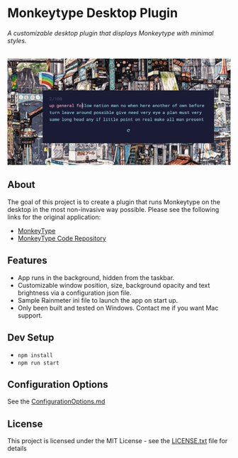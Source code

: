 # Monkeytype Desktop Plugin

###### A customizable desktop plugin that displays Monkeytype with minimal styles.

![](monkeytypedesktop.gif)

## About

The goal of this project is to create a plugin that runs Monkeytype on the desktop in the most non-invasive way possible.  Please see the following links for the original application:
* [MonkeyType](https://monkeytype.com/)
* [MonkeyType Code Repository](https://github.com/Miodec/monkeytype)

## Features

* App runs in the background, hidden from the taskbar.
* Customizable window position, size, background opacity and text brightness via a configuration json file.
* Sample Rainmeter ini file to launch the app on start up.
* Only been built and tested on Windows.  Contact me if you want Mac support.

## Dev Setup

* `npm install`
* `npm run start`

## Configuration Options

See the [ConfigurationOptions.md](ConfigurationOptions.md)

## License

This project is licensed under the MIT License - see the [LICENSE.txt](LICENSE.txt) file for details